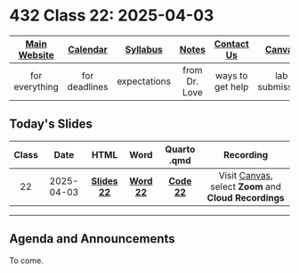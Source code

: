 # 432 Class 22: 2025-04-03

[Main Website](https://thomaselove.github.io/432-2025/) | [Calendar](https://thomaselove.github.io/432-2025/calendar.html) | [Syllabus](https://thomaselove.github.io/432-syllabus-2025/) | [Notes](https://thomaselove.github.io/432-notes/) | [Contact Us](https://thomaselove.github.io/432-2025/contact.html) | [Canvas](https://canvas.case.edu) | [Data and Code](https://github.com/THOMASELOVE/432-data) | [Sources](https://github.com/THOMASELOVE/432-classes-2024/tree/main/sources)
:-----------: | :--------------: | :----------: | :---------: | :-------------: | :-----------: | :------------: |:------:
for everything | for deadlines | expectations | from Dr. Love | ways to get help | lab submission | for downloads | to read

## Today's Slides

Class | Date | HTML | Word | Quarto .qmd | Recording
:---: | :--------: | :------: | :------: | :------: | :-------------:
22 | 2025-04-03 | **[Slides 22](https://thomaselove.github.io/432-slides-2025/slides22.html)** | **[Word 22](https://thomaselove.github.io/432-slides-2025/slides22w.docx)** | **[Code 22](https://github.com/THOMASELOVE/432-slides-2025/blob/main/slides22.qmd)** | Visit [Canvas](https://canvas.case.edu/), select **Zoom** and **Cloud Recordings**

---

## Agenda and Announcements

To come.
